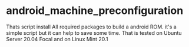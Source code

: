# android_machine_preconfiguration
Thats script install All required packages to build a android ROM. it's a simple script but it can help to save some time.
That is tested on Ubuntu Server 20.04 Focal and on Linux Mint 20.1
